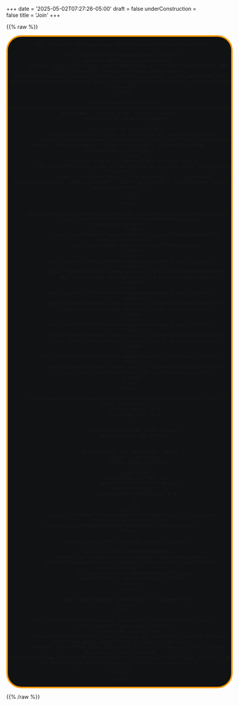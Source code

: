 +++
date = '2025-05-02T07:27:26-05:00'
draft = false
underConstruction = false
title = 'Join'
+++

{{% raw %}}
<style type="text/css">@import url("https://assets.mlcdn.com/fonts.css?version=1746433");</style>
<style type="text/css">
/* LOADER */
.ml-form-embedSubmitLoad {
  display: inline-block;
  width: 20px;
  height: 20px;
}

.g-recaptcha {
transform: scale(1);
-webkit-transform: scale(1);
transform-origin: 0 0;
-webkit-transform-origin: 0 0;
height: ;
}

.sr-only {
  position: absolute;
  width: 1px;
  height: 1px;
  padding: 0;
  margin: -1px;
  overflow: hidden;
  clip: rect(0,0,0,0);
  border: 0;
}

.ml-form-embedSubmitLoad:after {
  content: " ";
  display: block;
  width: 11px;
  height: 11px;
  margin: 1px;
  border-radius: 50%;
  border: 4px solid #fff;
border-color: #ffffff #ffffff #ffffff transparent;
animation: ml-form-embedSubmitLoad 1.2s linear infinite;
}
@keyframes ml-form-embedSubmitLoad {
  0% {
  transform: rotate(0deg);
  }
  100% {
  transform: rotate(360deg);
  }
}
  #mlb2-25662429.ml-form-embedContainer {
    box-sizing: border-box;
    display: table;
    margin: 0 auto;
    position: static;
    width: 100% !important;
  }
  #mlb2-25662429.ml-form-embedContainer h4,
  #mlb2-25662429.ml-form-embedContainer p,
  #mlb2-25662429.ml-form-embedContainer span,
  #mlb2-25662429.ml-form-embedContainer button {
    text-transform: none !important;
    letter-spacing: normal !important;
  }
  #mlb2-25662429.ml-form-embedContainer .ml-form-embedWrapper {
    background-color: #111213;
    
    border-width: 4px;
    border-color: #FF9900;
    border-radius: 40px;
    border-style: solid;
    box-sizing: border-box;
    display: inline-block !important;
    margin: 0;
    padding: 0;
    position: relative;
          }
  #mlb2-25662429.ml-form-embedContainer .ml-form-embedWrapper.embedPopup,
  #mlb2-25662429.ml-form-embedContainer .ml-form-embedWrapper.embedDefault { width: 600px; }
  #mlb2-25662429.ml-form-embedContainer .ml-form-embedWrapper.embedForm { max-width: 600px; width: 100%; }
  #mlb2-25662429.ml-form-embedContainer .ml-form-align-left { text-align: left; }
  #mlb2-25662429.ml-form-embedContainer .ml-form-align-center { text-align: center; }
  #mlb2-25662429.ml-form-embedContainer .ml-form-align-default { display: table-cell !important; vertical-align: middle !important; text-align: center !important; }
  #mlb2-25662429.ml-form-embedContainer .ml-form-align-right { text-align: right; }
  #mlb2-25662429.ml-form-embedContainer .ml-form-embedWrapper .ml-form-embedHeader img {
    border-top-left-radius: 40px;
    border-top-right-radius: 40px;
    height: auto;
    margin: 0 auto !important;
    max-width: 100%;
    width: undefinedpx;
  }
  #mlb2-25662429.ml-form-embedContainer .ml-form-embedWrapper .ml-form-embedBody,
  #mlb2-25662429.ml-form-embedContainer .ml-form-embedWrapper .ml-form-successBody {
    padding: 20px 20px 0 20px;
  }
  #mlb2-25662429.ml-form-embedContainer .ml-form-embedWrapper .ml-form-embedBody.ml-form-embedBodyHorizontal {
    padding-bottom: 0;
  }
  #mlb2-25662429.ml-form-embedContainer .ml-form-embedWrapper .ml-form-embedBody .ml-form-embedContent,
  #mlb2-25662429.ml-form-embedContainer .ml-form-embedWrapper .ml-form-successBody .ml-form-successContent {
    text-align: left;
    margin: 0 0 20px 0;
  }
  #mlb2-25662429.ml-form-embedContainer .ml-form-embedWrapper .ml-form-embedBody .ml-form-embedContent h4,
  #mlb2-25662429.ml-form-embedContainer .ml-form-embedWrapper .ml-form-successBody .ml-form-successContent h4 {
    color: #FFFFFF;
    font-family: 'Open Sans', Arial, Helvetica, sans-serif;
    font-size: 30px;
    font-weight: 400;
    margin: 0 0 10px 0;
    text-align: center;
    word-break: break-word;
  }
  #mlb2-25662429.ml-form-embedContainer .ml-form-embedWrapper .ml-form-embedBody .ml-form-embedContent p,
  #mlb2-25662429.ml-form-embedContainer .ml-form-embedWrapper .ml-form-successBody .ml-form-successContent p {
    color: #FFFFFF;
    font-family: 'Montserrat', sans-serif;
    font-size: 14px;
    font-weight: 400;
    line-height: 20px;
    margin: 0 0 10px 0;
    text-align: center;
  }
  #mlb2-25662429.ml-form-embedContainer .ml-form-embedWrapper .ml-form-embedBody .ml-form-embedContent ul,
  #mlb2-25662429.ml-form-embedContainer .ml-form-embedWrapper .ml-form-embedBody .ml-form-embedContent ol,
  #mlb2-25662429.ml-form-embedContainer .ml-form-embedWrapper .ml-form-successBody .ml-form-successContent ul,
  #mlb2-25662429.ml-form-embedContainer .ml-form-embedWrapper .ml-form-successBody .ml-form-successContent ol {
    color: #FFFFFF;
    font-family: 'Montserrat', sans-serif;
    font-size: 14px;
  }
  #mlb2-25662429.ml-form-embedContainer .ml-form-embedWrapper .ml-form-embedBody .ml-form-embedContent ol ol,
  #mlb2-25662429.ml-form-embedContainer .ml-form-embedWrapper .ml-form-successBody .ml-form-successContent ol ol {
    list-style-type: lower-alpha;
  }
  #mlb2-25662429.ml-form-embedContainer .ml-form-embedWrapper .ml-form-embedBody .ml-form-embedContent ol ol ol,
  #mlb2-25662429.ml-form-embedContainer .ml-form-embedWrapper .ml-form-successBody .ml-form-successContent ol ol ol {
    list-style-type: lower-roman;
  }
  #mlb2-25662429.ml-form-embedContainer .ml-form-embedWrapper .ml-form-embedBody .ml-form-embedContent p a,
  #mlb2-25662429.ml-form-embedContainer .ml-form-embedWrapper .ml-form-successBody .ml-form-successContent p a {
    color: #ff9416;
    text-decoration: underline;
  }

  #mlb2-25662429.ml-form-embedContainer .ml-form-embedWrapper .ml-block-form .ml-field-group {
    text-align: left!important;
  }

  #mlb2-25662429.ml-form-embedContainer .ml-form-embedWrapper .ml-block-form .ml-field-group label {
    margin-bottom: 5px;
    color: #333333;
    font-size: 14px;
    font-family: 'Open Sans', Arial, Helvetica, sans-serif;
    font-weight: bold; font-style: normal; text-decoration: none;;
    display: inline-block;
    line-height: 20px;
  }
  #mlb2-25662429.ml-form-embedContainer .ml-form-embedWrapper .ml-form-embedBody .ml-form-embedContent p:last-child,
  #mlb2-25662429.ml-form-embedContainer .ml-form-embedWrapper .ml-form-successBody .ml-form-successContent p:last-child {
    margin: 0;
  }
  #mlb2-25662429.ml-form-embedContainer .ml-form-embedWrapper .ml-form-embedBody form {
    margin: 0;
    width: 100%;
  }
  #mlb2-25662429.ml-form-embedContainer .ml-form-embedWrapper .ml-form-embedBody .ml-form-formContent,
  #mlb2-25662429.ml-form-embedContainer .ml-form-embedWrapper .ml-form-embedBody .ml-form-checkboxRow {
    margin: 0 0 20px 0;
    width: 100%;
  }
  #mlb2-25662429.ml-form-embedContainer .ml-form-embedWrapper .ml-form-embedBody .ml-form-checkboxRow {
    float: left;
  }
  #mlb2-25662429.ml-form-embedContainer .ml-form-embedWrapper .ml-form-embedBody .ml-form-formContent.horozintalForm {
    margin: 0;
    padding: 0 0 20px 0;
    width: 100%;
    height: auto;
    float: left;
  }
  #mlb2-25662429.ml-form-embedContainer .ml-form-embedWrapper .ml-form-embedBody .ml-form-fieldRow {
    margin: 0 0 10px 0;
    width: 100%;
  }
  #mlb2-25662429.ml-form-embedContainer .ml-form-embedWrapper .ml-form-embedBody .ml-form-fieldRow.ml-last-item {
    margin: 0;
  }
  #mlb2-25662429.ml-form-embedContainer .ml-form-embedWrapper .ml-form-embedBody .ml-form-fieldRow.ml-formfieldHorizintal {
    margin: 0;
  }
  #mlb2-25662429.ml-form-embedContainer .ml-form-embedWrapper .ml-form-embedBody .ml-form-fieldRow input {
    background-color: #ffffff !important;
    color: #000000 !important;
    border-color: #FF9900;
    border-radius: 25px !important;
    border-style: solid !important;
    border-width: 3px !important;
    font-family: 'Montserrat', sans-serif;
    font-size: 14px !important;
    height: auto;
    line-height: 21px !important;
    margin-bottom: 0;
    margin-top: 0;
    margin-left: 0;
    margin-right: 0;
    padding: 10px 10px !important;
    width: 100% !important;
    box-sizing: border-box !important;
    max-width: 100% !important;
  }
  #mlb2-25662429.ml-form-embedContainer .ml-form-embedWrapper .ml-form-embedBody .ml-form-fieldRow input::-webkit-input-placeholder,
  #mlb2-25662429.ml-form-embedContainer .ml-form-embedWrapper .ml-form-embedBody .ml-form-horizontalRow input::-webkit-input-placeholder { color: #000000; }

  #mlb2-25662429.ml-form-embedContainer .ml-form-embedWrapper .ml-form-embedBody .ml-form-fieldRow input::-moz-placeholder,
  #mlb2-25662429.ml-form-embedContainer .ml-form-embedWrapper .ml-form-embedBody .ml-form-horizontalRow input::-moz-placeholder { color: #000000; }

  #mlb2-25662429.ml-form-embedContainer .ml-form-embedWrapper .ml-form-embedBody .ml-form-fieldRow input:-ms-input-placeholder,
  #mlb2-25662429.ml-form-embedContainer .ml-form-embedWrapper .ml-form-embedBody .ml-form-horizontalRow input:-ms-input-placeholder { color: #000000; }

  #mlb2-25662429.ml-form-embedContainer .ml-form-embedWrapper .ml-form-embedBody .ml-form-fieldRow input:-moz-placeholder,
  #mlb2-25662429.ml-form-embedContainer .ml-form-embedWrapper .ml-form-embedBody .ml-form-horizontalRow input:-moz-placeholder { color: #000000; }

  #mlb2-25662429.ml-form-embedContainer .ml-form-embedWrapper .ml-form-embedBody .ml-form-fieldRow textarea, #mlb2-25662429.ml-form-embedContainer .ml-form-embedWrapper .ml-form-embedBody .ml-form-horizontalRow textarea {
    background-color: #ffffff !important;
    color: #000000 !important;
    border-color: #FF9900;
    border-radius: 25px !important;
    border-style: solid !important;
    border-width: 3px !important;
    font-family: 'Montserrat', sans-serif;
    font-size: 14px !important;
    height: auto;
    line-height: 21px !important;
    margin-bottom: 0;
    margin-top: 0;
    padding: 10px 10px !important;
    width: 100% !important;
    box-sizing: border-box !important;
    max-width: 100% !important;
  }

  #mlb2-25662429.ml-form-embedContainer .ml-form-embedWrapper .ml-form-embedBody .ml-form-fieldRow .custom-radio .custom-control-label::before, #mlb2-25662429.ml-form-embedContainer .ml-form-embedWrapper .ml-form-embedBody .ml-form-horizontalRow .custom-radio .custom-control-label::before, #mlb2-25662429.ml-form-embedContainer .ml-form-embedWrapper .ml-form-embedBody .ml-form-fieldRow .custom-checkbox .custom-control-label::before, #mlb2-25662429.ml-form-embedContainer .ml-form-embedWrapper .ml-form-embedBody .ml-form-horizontalRow .custom-checkbox .custom-control-label::before, #mlb2-25662429.ml-form-embedContainer .ml-form-embedWrapper .ml-form-embedBody .ml-form-embedPermissions .ml-form-embedPermissionsOptionsCheckbox .label-description::before, #mlb2-25662429.ml-form-embedContainer .ml-form-embedWrapper .ml-form-embedBody .ml-form-interestGroupsRow .ml-form-interestGroupsRowCheckbox .label-description::before, #mlb2-25662429.ml-form-embedContainer .ml-form-embedWrapper .ml-form-embedBody .ml-form-checkboxRow .label-description::before {
      border-color: #FF9900!important;
      background-color: #ffffff!important;
  }

  #mlb2-25662429.ml-form-embedContainer .ml-form-embedWrapper .ml-form-embedBody .ml-form-fieldRow input.custom-control-input[type="checkbox"]{
    box-sizing: border-box;
    padding: 0;
    position: absolute;
    z-index: -1;
    opacity: 0;
    margin-top: 5px;
    margin-left: -1.5rem;
    overflow: visible;
  }

  #mlb2-25662429.ml-form-embedContainer .ml-form-embedWrapper .ml-form-embedBody .ml-form-fieldRow .custom-checkbox .custom-control-label::before, #mlb2-25662429.ml-form-embedContainer .ml-form-embedWrapper .ml-form-embedBody .ml-form-horizontalRow .custom-checkbox .custom-control-label::before, #mlb2-25662429.ml-form-embedContainer .ml-form-embedWrapper .ml-form-embedBody .ml-form-embedPermissions .ml-form-embedPermissionsOptionsCheckbox .label-description::before, #mlb2-25662429.ml-form-embedContainer .ml-form-embedWrapper .ml-form-embedBody .ml-form-interestGroupsRow .ml-form-interestGroupsRowCheckbox .label-description::before, #mlb2-25662429.ml-form-embedContainer .ml-form-embedWrapper .ml-form-embedBody .ml-form-checkboxRow .label-description::before {
    border-radius: 4px!important;
  }


  #mlb2-25662429.ml-form-embedContainer .ml-form-embedWrapper .ml-form-embedBody .ml-form-checkboxRow input[type=checkbox]:checked~.label-description::after, #mlb2-25662429.ml-form-embedContainer .ml-form-embedWrapper .ml-form-embedBody .ml-form-embedPermissions .ml-form-embedPermissionsOptionsCheckbox input[type=checkbox]:checked~.label-description::after, #mlb2-25662429.ml-form-embedContainer .ml-form-embedWrapper .ml-form-embedBody .ml-form-fieldRow .custom-checkbox .custom-control-input:checked~.custom-control-label::after, #mlb2-25662429.ml-form-embedContainer .ml-form-embedWrapper .ml-form-embedBody .ml-form-horizontalRow .custom-checkbox .custom-control-input:checked~.custom-control-label::after, #mlb2-25662429.ml-form-embedContainer .ml-form-embedWrapper .ml-form-embedBody .ml-form-interestGroupsRow .ml-form-interestGroupsRowCheckbox input[type=checkbox]:checked~.label-description::after {
    background-image: url("data:image/svg+xml,%3csvg xmlns='http://www.w3.org/2000/svg' viewBox='0 0 8 8'%3e%3cpath fill='%23fff' d='M6.564.75l-3.59 3.612-1.538-1.55L0 4.26 2.974 7.25 8 2.193z'/%3e%3c/svg%3e");
  }

  #mlb2-25662429.ml-form-embedContainer .ml-form-embedWrapper .ml-form-embedBody .ml-form-fieldRow .custom-radio .custom-control-input:checked~.custom-control-label::after, #mlb2-25662429.ml-form-embedContainer .ml-form-embedWrapper .ml-form-embedBody .ml-form-fieldRow .custom-radio .custom-control-input:checked~.custom-control-label::after {
    background-image: url("data:image/svg+xml,%3csvg xmlns='http://www.w3.org/2000/svg' viewBox='-4 -4 8 8'%3e%3ccircle r='3' fill='%23fff'/%3e%3c/svg%3e");
  }

  #mlb2-25662429.ml-form-embedContainer .ml-form-embedWrapper .ml-form-embedBody .ml-form-fieldRow .custom-radio .custom-control-input:checked~.custom-control-label::before, #mlb2-25662429.ml-form-embedContainer .ml-form-embedWrapper .ml-form-embedBody .ml-form-horizontalRow .custom-radio .custom-control-input:checked~.custom-control-label::before, #mlb2-25662429.ml-form-embedContainer .ml-form-embedWrapper .ml-form-embedBody .ml-form-fieldRow .custom-checkbox .custom-control-input:checked~.custom-control-label::before, #mlb2-25662429.ml-form-embedContainer .ml-form-embedWrapper .ml-form-embedBody .ml-form-horizontalRow .custom-checkbox .custom-control-input:checked~.custom-control-label::before, #mlb2-25662429.ml-form-embedContainer .ml-form-embedWrapper .ml-form-embedBody .ml-form-embedPermissions .ml-form-embedPermissionsOptionsCheckbox input[type=checkbox]:checked~.label-description::before, #mlb2-25662429.ml-form-embedContainer .ml-form-embedWrapper .ml-form-embedBody .ml-form-interestGroupsRow .ml-form-interestGroupsRowCheckbox input[type=checkbox]:checked~.label-description::before, #mlb2-25662429.ml-form-embedContainer .ml-form-embedWrapper .ml-form-embedBody .ml-form-checkboxRow input[type=checkbox]:checked~.label-description::before  {
      border-color: #FFFFFF!important;
      background-color: #FFFFFF!important;
  }

  #mlb2-25662429.ml-form-embedContainer .ml-form-embedWrapper .ml-form-embedBody .ml-form-fieldRow .custom-radio .custom-control-label::before, #mlb2-25662429.ml-form-embedContainer .ml-form-embedWrapper .ml-form-embedBody .ml-form-horizontalRow .custom-radio .custom-control-label::before, #mlb2-25662429.ml-form-embedContainer .ml-form-embedWrapper .ml-form-embedBody .ml-form-fieldRow .custom-checkbox .custom-control-label::before, #mlb2-25662429.ml-form-embedContainer .ml-form-embedWrapper .ml-form-embedBody .ml-form-fieldRow .custom-checkbox .custom-control-label::after, #mlb2-25662429.ml-form-embedContainer .ml-form-embedWrapper .ml-form-embedBody .ml-form-horizontalRow .custom-checkbox .custom-control-label::before, #mlb2-25662429.ml-form-embedContainer .ml-form-embedWrapper .ml-form-embedBody .ml-form-horizontalRow .custom-checkbox .custom-control-label::after {
       top: 2px;
       box-sizing: border-box;
  }

  #mlb2-25662429.ml-form-embedContainer .ml-form-embedWrapper .ml-form-embedBody .ml-form-embedPermissions .ml-form-embedPermissionsOptionsCheckbox .label-description::before, #mlb2-25662429.ml-form-embedContainer .ml-form-embedWrapper .ml-form-embedBody .ml-form-embedPermissions .ml-form-embedPermissionsOptionsCheckbox .label-description::after, #mlb2-25662429.ml-form-embedContainer .ml-form-embedWrapper .ml-form-embedBody .ml-form-checkboxRow .label-description::before, #mlb2-25662429.ml-form-embedContainer .ml-form-embedWrapper .ml-form-embedBody .ml-form-checkboxRow .label-description::after {
       top: 0px!important;
       box-sizing: border-box!important;
  }

  #mlb2-25662429.ml-form-embedContainer .ml-form-embedWrapper .ml-form-embedBody .ml-form-checkboxRow .label-description::before, #mlb2-25662429.ml-form-embedContainer .ml-form-embedWrapper .ml-form-embedBody .ml-form-checkboxRow .label-description::after {
    top: 0px!important;
       box-sizing: border-box!important;
  }

   #mlb2-25662429.ml-form-embedContainer .ml-form-embedWrapper .ml-form-embedBody .ml-form-interestGroupsRow .ml-form-interestGroupsRowCheckbox .label-description::after {
        top: 2px!important;
        box-sizing: border-box!important;
        position: absolute;
        left: -1.5rem;
        display: block;
        width: 1rem;
        height: 1rem;
        content: "";
   }

  #mlb2-25662429.ml-form-embedContainer .ml-form-embedWrapper .ml-form-embedBody .ml-form-interestGroupsRow .ml-form-interestGroupsRowCheckbox .label-description::before {
    top: 2px!important;
    box-sizing: border-box!important;
  }

  #mlb2-25662429.ml-form-embedContainer .ml-form-embedWrapper .ml-form-embedBody .custom-control-label::before {
      position: absolute;
      top: 4px;
      left: -1.5rem;
      display: block;
      width: 16px;
      height: 16px;
      pointer-events: none;
      content: "";
      background-color: #ffffff;
      border: #adb5bd solid 1px;
      border-radius: 50%;
  }

  #mlb2-25662429.ml-form-embedContainer .ml-form-embedWrapper .ml-form-embedBody .custom-control-label::after {
      position: absolute;
      top: 2px!important;
      left: -1.5rem;
      display: block;
      width: 1rem;
      height: 1rem;
      content: "";
  }

  #mlb2-25662429.ml-form-embedContainer .ml-form-embedWrapper .ml-form-embedBody .ml-form-embedPermissions .ml-form-embedPermissionsOptionsCheckbox .label-description::before, #mlb2-25662429.ml-form-embedContainer .ml-form-embedWrapper .ml-form-embedBody .ml-form-interestGroupsRow .ml-form-interestGroupsRowCheckbox .label-description::before, #mlb2-25662429.ml-form-embedContainer .ml-form-embedWrapper .ml-form-embedBody .ml-form-checkboxRow .label-description::before {
      position: absolute;
      top: 4px;
      left: -1.5rem;
      display: block;
      width: 16px;
      height: 16px;
      pointer-events: none;
      content: "";
      background-color: #ffffff;
      border: #adb5bd solid 1px;
      border-radius: 50%;
  }

  #mlb2-25662429.ml-form-embedContainer .ml-form-embedWrapper .ml-form-embedBody .ml-form-embedPermissions .ml-form-embedPermissionsOptionsCheckbox .label-description::after {
      position: absolute;
      top: 0px!important;
      left: -1.5rem;
      display: block;
      width: 1rem;
      height: 1rem;
      content: "";
  }

  #mlb2-25662429.ml-form-embedContainer .ml-form-embedWrapper .ml-form-embedBody .ml-form-checkboxRow .label-description::after {
      position: absolute;
      top: 0px!important;
      left: -1.5rem;
      display: block;
      width: 1rem;
      height: 1rem;
      content: "";
  }

  #mlb2-25662429.ml-form-embedContainer .ml-form-embedWrapper .ml-form-embedBody .custom-radio .custom-control-label::after {
      background: no-repeat 50%/50% 50%;
  }
  #mlb2-25662429.ml-form-embedContainer .ml-form-embedWrapper .ml-form-embedBody .custom-checkbox .custom-control-label::after, #mlb2-25662429.ml-form-embedContainer .ml-form-embedWrapper .ml-form-embedBody .ml-form-embedPermissions .ml-form-embedPermissionsOptionsCheckbox .label-description::after, #mlb2-25662429.ml-form-embedContainer .ml-form-embedWrapper .ml-form-embedBody .ml-form-interestGroupsRow .ml-form-interestGroupsRowCheckbox .label-description::after, #mlb2-25662429.ml-form-embedContainer .ml-form-embedWrapper .ml-form-embedBody .ml-form-checkboxRow .label-description::after {
      background: no-repeat 50%/50% 50%;
  }

  #mlb2-25662429.ml-form-embedContainer .ml-form-embedWrapper .ml-form-embedBody .ml-form-fieldRow .custom-control, #mlb2-25662429.ml-form-embedContainer .ml-form-embedWrapper .ml-form-embedBody .ml-form-horizontalRow .custom-control {
    position: relative;
    display: block;
    min-height: 1.5rem;
    padding-left: 1.5rem;
  }

  #mlb2-25662429.ml-form-embedContainer .ml-form-embedWrapper .ml-form-embedBody .ml-form-fieldRow .custom-radio .custom-control-input, #mlb2-25662429.ml-form-embedContainer .ml-form-embedWrapper .ml-form-embedBody .ml-form-horizontalRow .custom-radio .custom-control-input, #mlb2-25662429.ml-form-embedContainer .ml-form-embedWrapper .ml-form-embedBody .ml-form-fieldRow .custom-checkbox .custom-control-input, #mlb2-25662429.ml-form-embedContainer .ml-form-embedWrapper .ml-form-embedBody .ml-form-horizontalRow .custom-checkbox .custom-control-input {
      position: absolute;
      z-index: -1;
      opacity: 0;
      box-sizing: border-box;
      padding: 0;
  }

  #mlb2-25662429.ml-form-embedContainer .ml-form-embedWrapper .ml-form-embedBody .ml-form-fieldRow .custom-radio .custom-control-label, #mlb2-25662429.ml-form-embedContainer .ml-form-embedWrapper .ml-form-embedBody .ml-form-horizontalRow .custom-radio .custom-control-label, #mlb2-25662429.ml-form-embedContainer .ml-form-embedWrapper .ml-form-embedBody .ml-form-fieldRow .custom-checkbox .custom-control-label, #mlb2-25662429.ml-form-embedContainer .ml-form-embedWrapper .ml-form-embedBody .ml-form-horizontalRow .custom-checkbox .custom-control-label {
      color: #FFFFFF;
      font-size: 12px!important;
      font-family: 'Montserrat', sans-serif;
      line-height: 22px;
      margin-bottom: 0;
      position: relative;
      vertical-align: top;
      font-style: normal;
      font-weight: 700;
  }

  #mlb2-25662429.ml-form-embedContainer .ml-form-embedWrapper .ml-form-embedBody .ml-form-fieldRow .custom-select, #mlb2-25662429.ml-form-embedContainer .ml-form-embedWrapper .ml-form-embedBody .ml-form-horizontalRow .custom-select {
    background-color: #ffffff !important;
    color: #000000 !important;
    border-color: #FF9900;
    border-radius: 25px !important;
    border-style: solid !important;
    border-width: 3px !important;
    font-family: 'Montserrat', sans-serif;
    font-size: 14px !important;
    line-height: 20px !important;
    margin-bottom: 0;
    margin-top: 0;
    padding: 10px 28px 10px 12px !important;
    width: 100% !important;
    box-sizing: border-box !important;
    max-width: 100% !important;
    height: auto;
    display: inline-block;
    vertical-align: middle;
    background: url('https://assets.mlcdn.com/ml/images/default/dropdown.svg') no-repeat right .75rem center/8px 10px;
    -webkit-appearance: none;
    -moz-appearance: none;
    appearance: none;
  }


  #mlb2-25662429.ml-form-embedContainer .ml-form-embedWrapper .ml-form-embedBody .ml-form-horizontalRow {
    height: auto;
    width: 100%;
    float: left;
  }
  .ml-form-formContent.horozintalForm .ml-form-horizontalRow .ml-input-horizontal { width: 70%; float: left; }
  .ml-form-formContent.horozintalForm .ml-form-horizontalRow .ml-button-horizontal { width: 30%; float: left; }
  .ml-form-formContent.horozintalForm .ml-form-horizontalRow .ml-button-horizontal.labelsOn { padding-top: 25px;  }
  .ml-form-formContent.horozintalForm .ml-form-horizontalRow .horizontal-fields { box-sizing: border-box; float: left; padding-right: 10px;  }
  #mlb2-25662429.ml-form-embedContainer .ml-form-embedWrapper .ml-form-embedBody .ml-form-horizontalRow input {
    background-color: #ffffff;
    color: #000000;
    border-color: #FF9900;
    border-radius: 25px;
    border-style: solid;
    border-width: 3px;
    font-family: 'Montserrat', sans-serif;
    font-size: 14px;
    line-height: 20px;
    margin-bottom: 0;
    margin-top: 0;
    padding: 10px 10px;
    width: 100%;
    box-sizing: border-box;
    overflow-y: initial;
  }
  #mlb2-25662429.ml-form-embedContainer .ml-form-embedWrapper .ml-form-embedBody .ml-form-horizontalRow button {
    background-color: #FF9900 !important;
    border-color: #FF9900;
    border-style: solid;
    border-width: 3px;
    border-radius: 25px;
    box-shadow: none;
    color: #ffffff !important;
    cursor: pointer;
    font-family: 'Montserrat', sans-serif;
    font-size: 14px !important;
    font-weight: 700;
    line-height: 20px;
    margin: 0 !important;
    padding: 10px !important;
    width: 100%;
    height: auto;
  }
  #mlb2-25662429.ml-form-embedContainer .ml-form-embedWrapper .ml-form-embedBody .ml-form-horizontalRow button:hover {
    background-color: #FFCE07 !important;
    border-color: #FFCE07 !important;
  }
  #mlb2-25662429.ml-form-embedContainer .ml-form-embedWrapper .ml-form-embedBody .ml-form-checkboxRow input[type="checkbox"] {
    box-sizing: border-box;
    padding: 0;
    position: absolute;
    z-index: -1;
    opacity: 0;
    margin-top: 5px;
    margin-left: -1.5rem;
    overflow: visible;
  }
  #mlb2-25662429.ml-form-embedContainer .ml-form-embedWrapper .ml-form-embedBody .ml-form-checkboxRow .label-description {
    color: #000000;
    display: block;
    font-family: 'Open Sans', Arial, Helvetica, sans-serif;
    font-size: 12px;
    text-align: left;
    margin-bottom: 0;
    position: relative;
    vertical-align: top;
  }
  #mlb2-25662429.ml-form-embedContainer .ml-form-embedWrapper .ml-form-embedBody .ml-form-checkboxRow label {
    font-weight: normal;
    margin: 0;
    padding: 0;
    position: relative;
    display: block;
    min-height: 24px;
    padding-left: 24px;

  }
  #mlb2-25662429.ml-form-embedContainer .ml-form-embedWrapper .ml-form-embedBody .ml-form-checkboxRow label a {
    color: #000000;
    text-decoration: underline;
  }
  #mlb2-25662429.ml-form-embedContainer .ml-form-embedWrapper .ml-form-embedBody .ml-form-checkboxRow label p {
    color: #000000 !important;
    font-family: 'Open Sans', Arial, Helvetica, sans-serif !important;
    font-size: 12px !important;
    font-weight: normal !important;
    line-height: 18px !important;
    padding: 0 !important;
    margin: 0 5px 0 0 !important;
  }
  #mlb2-25662429.ml-form-embedContainer .ml-form-embedWrapper .ml-form-embedBody .ml-form-checkboxRow label p:last-child {
    margin: 0;
  }
  #mlb2-25662429.ml-form-embedContainer .ml-form-embedWrapper .ml-form-embedBody .ml-form-embedSubmit {
    margin: 0 0 20px 0;
    float: left;
    width: 100%;
  }
  #mlb2-25662429.ml-form-embedContainer .ml-form-embedWrapper .ml-form-embedBody .ml-form-embedSubmit button {
    background-color: #FF9900 !important;
    border: none !important;
    border-radius: 25px !important;
    box-shadow: none !important;
    color: #ffffff !important;
    cursor: pointer;
    font-family: 'Montserrat', sans-serif !important;
    font-size: 14px !important;
    font-weight: 700 !important;
    line-height: 21px !important;
    height: auto;
    padding: 10px !important;
    width: 100% !important;
    box-sizing: border-box !important;
  }
  #mlb2-25662429.ml-form-embedContainer .ml-form-embedWrapper .ml-form-embedBody .ml-form-embedSubmit button.loading {
    display: none;
  }
  #mlb2-25662429.ml-form-embedContainer .ml-form-embedWrapper .ml-form-embedBody .ml-form-embedSubmit button:hover {
    background-color: #FFCE07 !important;
  }
  .ml-subscribe-close {
    width: 30px;
    height: 30px;
    background: url('https://assets.mlcdn.com/ml/images/default/modal_close.png') no-repeat;
    background-size: 30px;
    cursor: pointer;
    margin-top: -10px;
    margin-right: -10px;
    position: absolute;
    top: 0;
    right: 0;
  }
  .ml-error input, .ml-error textarea, .ml-error select {
    border-color: red!important;
  }

  .ml-error .custom-checkbox-radio-list {
    border: 1px solid red !important;
    border-radius: 40px;
    padding: 10px;
  }

  .ml-error .label-description,
  .ml-error .label-description p,
  .ml-error .label-description p a,
  .ml-error label:first-child {
    color: #ff0000 !important;
  }

  #mlb2-25662429.ml-form-embedContainer .ml-form-embedWrapper .ml-form-embedBody .ml-form-checkboxRow.ml-error .label-description p,
  #mlb2-25662429.ml-form-embedContainer .ml-form-embedWrapper .ml-form-embedBody .ml-form-checkboxRow.ml-error .label-description p:first-letter {
    color: #ff0000 !important;
  }
        @media only screen and (max-width: 600px){

    .ml-form-embedWrapper.embedDefault, .ml-form-embedWrapper.embedPopup { width: 100%!important; }
    .ml-form-formContent.horozintalForm { float: left!important; }
    .ml-form-formContent.horozintalForm .ml-form-horizontalRow { height: auto!important; width: 100%!important; float: left!important; }
    .ml-form-formContent.horozintalForm .ml-form-horizontalRow .ml-input-horizontal { width: 100%!important; }
    .ml-form-formContent.horozintalForm .ml-form-horizontalRow .ml-input-horizontal > div { padding-right: 0px!important; padding-bottom: 10px; }
    .ml-form-formContent.horozintalForm .ml-button-horizontal { width: 100%!important; }
    .ml-form-formContent.horozintalForm .ml-button-horizontal.labelsOn { padding-top: 0px!important; }

  }
</style>

<style type="text/css">
  #mlb2-25662429.ml-form-embedContainer .ml-form-embedWrapper .ml-form-embedBody .ml-form-interestGroupsRow {
    margin-bottom: 20px;
    text-align: left;
    float: left;
    width: 100%;
  }
  #mlb2-25662429.ml-form-embedContainer .ml-form-embedWrapper .ml-form-embedBody .ml-form-interestGroupsRow .ml-form-interestGroupsRowCheckbox {
    margin: 0 0 10px 0;
    width: 100%;
  }
  #mlb2-25662429.ml-form-embedContainer .ml-form-embedWrapper .ml-form-embedBody .ml-form-interestGroupsRow .ml-form-interestGroupsRowCheckbox.last-group {
    margin: 0;
  }
  #mlb2-25662429.ml-form-embedContainer .ml-form-embedWrapper .ml-form-embedBody .ml-form-interestGroupsRow h4 {
    color: ;
    font-family: ;
    font-size: px;
    font-weight: ;
    line-height: px;
    margin: 0 0 10px 0;
    text-align: left;
    word-break: break-word;
  }
  #mlb2-25662429.ml-form-embedContainer .ml-form-embedWrapper .ml-form-embedBody .ml-form-interestGroupsRow .ml-form-interestGroupsRowCheckbox label {
    font-weight: normal;
    margin: 0;
    padding: 0;
    position: relative;
    display: block;
    min-height: 24px;
    padding-left: 24px;
  }
  #mlb2-25662429.ml-form-embedContainer .ml-form-embedWrapper .ml-form-embedBody .ml-form-interestGroupsRow .ml-form-interestGroupsRowCheckbox .label-description {
    color: #FFFFFF;
    font-family: 'Montserrat', sans-serif;
    font-size: 14px;
    line-height: 20px;
    text-align: left;
    margin-bottom: 0;
    position: relative;
    vertical-align: top;
    font-style: normal;
    font-weight: 700;
  }
  #mlb2-25662429.ml-form-embedContainer .ml-form-embedWrapper .ml-form-embedBody .ml-form-interestGroupsRow .ml-form-interestGroupsRowCheckbox .description {
    color: #FFFFFF;
    font-family: 'Montserrat', sans-serif;
    font-size: 10px;
    font-style: italic;
    font-weight: 400;
    line-height: 16px;
    margin: 5px 0 0 0;
    text-align: left;
  }
  #mlb2-25662429.ml-form-embedContainer .ml-form-embedWrapper .ml-form-embedBody .ml-form-interestGroupsRow .ml-form-interestGroupsRowCheckbox input[type="checkbox"] {
    box-sizing: border-box;
    padding: 0;
    position: absolute;
    z-index: -1;
    opacity: 0;
    margin-top: 5px;
    margin-left: -1.5rem;
    overflow: visible;
  }
</style>

<div id="mlb2-25662429" class="ml-form-embedContainer ml-subscribe-form ml-subscribe-form-25662429">
  <div class="ml-form-align-center ">
    <div class="ml-form-embedWrapper embedForm">

      <div class="ml-form-embedBody ml-form-embedBodyDefault row-form">

        <div class="ml-form-embedContent" style=" ">
          <h4>Join Bitcoin Chattanooga</h4>
          <p><span style="font-size: 16px;">Membership is <strong>free</strong>, and you'll get weekly (<em>at most</em>)&nbsp;<span><a href="https://www.bitcoinchatt.org/blog/">blog</a></span> posts,&nbsp;news, and announcements straight to your email inbox.<span style="font-size: 16px;"></span></span></p>
        </div>

        <form class="ml-block-form" action="https://assets.mailerlite.com/jsonp/1502763/forms/153678193931322867/subscribe" data-code="" method="post" target="_blank">
          <div class="ml-form-formContent">

            <div class="ml-form-fieldRow ">
              <div class="ml-field-group ml-field-name ml-validate-required">
                <input aria-label="name" aria-required="true" type="text" class="form-control" data-inputmask="" name="fields[name]" placeholder="Name" autocomplete="given-name">
              </div>
            </div><div class="ml-form-fieldRow ml-last-item">
              <div class="ml-field-group ml-field-email ml-validate-email ml-validate-required">
                <input aria-label="email" aria-required="true" type="email" class="form-control" data-inputmask="" name="fields[email]" placeholder="Email" autocomplete="email">
              </div>
            </div>
          </div>

          <div class="ml-form-interestGroupsRow ml-block-groups ml-validate-required">
            <div class="ml-form-interestGroupsRowCheckbox group" style="display:none;">
              <label>
                <input type="hidden" name="groups[]" value="153678219903501707" checked="checked">
                <div class="label-description">All Members</div>
              </label>
            </div>
            <div class="ml-form-interestGroupsRowCheckbox group" style="">
              <label>
                <input type="checkbox" name="groups[]" value="153678240500679990">
                <div class="label-description">I'm a Business Owner</div>
              </label>
            </div>
            <div class="ml-form-interestGroupsRowCheckbox group" style="">
              <label>
                <input type="checkbox" name="groups[]" value="153678307630515370">
                <div class="label-description">I'm New to Bitcoin</div>
              </label>
            </div>
            <div class="ml-form-interestGroupsRowCheckbox group" style="">
              <label>
                <input type="checkbox" name="groups[]" value="153678281528313326">
                <div class="label-description">I'd Like to Earn Bitcoin</div>
              </label>
            </div>
            <div class="ml-form-interestGroupsRowCheckbox last-group" style="">
              <label>
                <input type="checkbox" name="groups[]" value="153678339254519737">
                <div class="label-description">Bitcoin Maximalists</div>
              </label>
            </div>
          </div>

          <div class="ml-form-recaptcha ml-validate-required" style="float: left;">
            <style type="text/css">
              .ml-form-recaptcha {
                margin-bottom: 20px;
              }

              .ml-form-recaptcha.ml-error iframe {
                border: solid 1px #ff0000;
              }

              @media screen and (max-width: 480px) {
                .ml-form-recaptcha {
                  width: 220px!important
                }
                .g-recaptcha {
                  transform: scale(0.78);
                  -webkit-transform: scale(0.78);
                  transform-origin: 0 0;
                  -webkit-transform-origin: 0 0;
                }
              }
            </style>
            <script src="https://www.google.com/recaptcha/api.js"></script>
            <div class="g-recaptcha" data-sitekey="6Lf1KHQUAAAAAFNKEX1hdSWCS3mRMv4FlFaNslaD"></div>
          </div>

          <input type="hidden" name="ml-submit" value="1">

          <div class="ml-form-embedSubmit">
            <button type="submit" class="primary">Subscribe</button>
            <button disabled="disabled" style="display: none;" type="button" class="loading">
              <div class="ml-form-embedSubmitLoad"></div>
              <span class="sr-only">Loading...</span>
            </button>
          </div>

          <input type="hidden" name="anticsrf" value="true">
        </form>
      </div>

      <div class="ml-form-successBody row-success" style="display: none">
        <div class="ml-form-successContent">
          <h4>Welcome aboard!</h4>
          <p><span style="font-size: 16px;">Expect our newsletter, <em>The Bitcoin Chatt</em>,&nbsp;every Friday morning.</span></p>
          <p><span style="font-size: 16px;"><br>If you have any questions, please message us on our <span><a href="https://www.bitcoinchatt.org/contact/">Contact</a></span> page, and we'll do our best&nbsp;to reply&nbsp;within 24 hours.</span><br></p>
        </div>
      </div>
    </div>
  </div>
</div>

<script>
  function ml_webform_success_25662429() {
    var $ = ml_jQuery || jQuery;
    $('.ml-subscribe-form-25662429 .row-success').show();
    $('.ml-subscribe-form-25662429 .row-form').hide();
  }
</script>

<script src="https://groot.mailerlite.com/js/w/webforms.min.js?v176e10baa5e7ed80d35ae235be3d5024" type="text/javascript"></script>
<script>
    fetch("https://assets.mailerlite.com/jsonp/1502763/forms/153678193931322867/takel")
</script>
{{% /raw %}}
